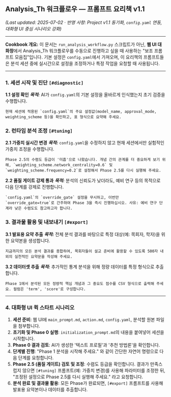 ## Analysis_Th 워크플로우 — 프롬프트 요리책 v1.1

*(Last updated: 2025-07-02 · 반영 사항: Project v1.1 동기화, `config.yaml` 연동, 대화형 UI 중심 시나리오 강화)*

---

**Cookbook 개요:**
이 문서는 `run_analysis_workflow.py` 스크립트가 아닌, **웹 UI 대화창**에서 Analysis_Th 워크플로우를 수동으로 진행하고 싶을 때 사용하는 "보조 프롬프트 모음집"입니다.
기본 설정은 `config.yaml`에서 가져오며, 이 요리책의 프롬프트들은 분석 세션 중에 실시간으로 설정을 조정하거나 특정 작업을 요청할 때 사용됩니다.

---

### 1. 세션 시작 및 진단 `[#diagnostic]`

**1.1 설정 확인**
***목적:*** AI가 `config.yaml`의 기본 설정을 올바르게 인식했는지 초기 검증을 수행합니다.

```plaintext
현재 세션에 적용된 `config.yaml`의 주요 설정값(model_name, approval_mode, weighting_scheme 등)을 확인하고, 표 형식으로 요약해 주세요.
```

### 2. 런타임 분석 조정 `[#tuning]`

**2.1 가중치 실시간 변경**
***목적:*** `config.yaml`을 수정하지 않고 현재 세션에서만 실험적인 가중치 조정을 수행합니다.

```plaintext
Phase 2.5의 수렴도 등급이 '미흡'으로 나왔습니다. 개념 간의 관계를 더 중요하게 보기 위해, `weighting_scheme.network_centrality=0.6` 및 `weighting_scheme.frequency=0.2`로 설정해서 Phase 2.5를 다시 실행해 주세요.
```

**2.2 품질 게이트 강제 통과**
***목적:*** 분석의 신뢰도가 낮더라도, 예비 연구 등의 목적으로 다음 단계를 강제로 진행합니다.

```plaintext
`config.yaml`의 `override_gate` 설정을 무시하고, 이번만 `override_gate=true`로 간주하여 Phase 3을 즉시 진행하십시오. 사유: 예비 연구 단계라 낮은 수렴도도 참고하고자 합니다.
```

### 3. 결과물 활용 및 내보내기 `[#export]`

**3.1 발표용 요약 추출**
***목적:*** 전체 분석 결과를 바탕으로 특정 대상(예: 목회자, 학자)을 위한 요약본을 생성합니다.

```plaintext
지금까지의 모든 분석 결과를 종합하여, 목회자들이 설교 준비에 활용할 수 있도록 500자 내외의 실천적인 요약문을 작성해 주세요.
```

**3.2 데이터셋 추출**
***목적:*** 추가적인 통계 분석을 위해 정량 데이터를 특정 형식으로 추출합니다.

```plaintext
Phase 1에서 분석된 모든 정량적 핵심 개념과 그 중요도 점수를 CSV 형식으로 출력해 주세요. 컬럼은 'term', 'score'로 구성합니다.
```

---

### 4. 대화형 UI 퀵 스타트 시나리오

1. **세션 준비**: 웹 UI에 `main_prompt.md`, `action.md`, `config.yaml`, 분석할 원본 파일을 첨부합니다.
2. **초기화 및 Phase 0 실행**: `initialization_prompt.md`의 내용을 붙여넣어 세션을 시작합니다.
3. **Phase 0 결과 검토**: AI가 생성한 '텍스트 프로필'과 '추천 방법론'을 확인합니다.
4. **단계별 진행**: "Phase 1 분석을 시작해 주세요." 와 같이 간단한 자연어 명령으로 다음 단계를 요청합니다.
5. **Phase 2.5 (품질 게이트) 검토 및 조정**: 수렴도 등급을 확인합니다. 결과가 만족스럽지 않으면 `[#tuning]` 프롬프트(예: 가중치 변경)를 사용해 파라미터를 조정한 뒤, "조정된 설정으로 Phase 2.5를 다시 실행해 주세요." 라고 요청합니다.
6. **분석 완료 및 결과물 활용**: 모든 Phase가 완료되면, `[#export]` 프롬프트를 사용해 발표용 요약본이나 데이터를 추출합니다.
